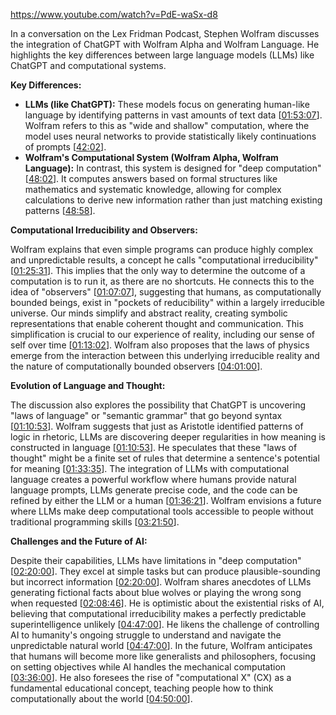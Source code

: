 https://www.youtube.com/watch?v=PdE-waSx-d8

In a conversation on the Lex Fridman Podcast, Stephen Wolfram discusses the integration of ChatGPT with Wolfram Alpha and Wolfram Language. He highlights the key differences between large language models (LLMs) like ChatGPT and computational systems.

**Key Differences:**

* **LLMs (like ChatGPT):** These models focus on generating human-like language by identifying patterns in vast amounts of text data [[01:53:07](http://www.youtube.com/watch?v=PdE-waSx-d8&t=6787)]. Wolfram refers to this as "wide and shallow" computation, where the model uses neural networks to provide statistically likely continuations of prompts [[42:02](http://www.youtube.com/watch?v=PdE-waSx-d8&t=2522)].
* **Wolfram's Computational System (Wolfram Alpha, Wolfram Language):** In contrast, this system is designed for "deep computation" [[48:02](http://www.youtube.com/watch?v=PdE-waSx-d8&t=2882)]. It computes answers based on formal structures like mathematics and systematic knowledge, allowing for complex calculations to derive new information rather than just matching existing patterns [[48:58](http://www.youtube.com/watch?v=PdE-waSx-d8&t=2938)].

**Computational Irreducibility and Observers:**

Wolfram explains that even simple programs can produce highly complex and unpredictable results, a concept he calls "computational irreducibility" [[01:25:31](http://www.youtube.com/watch?v=PdE-waSx-d8&t=5131)]. This implies that the only way to determine the outcome of a computation is to run it, as there are no shortcuts. He connects this to the idea of "observers" [[01:07:07](http://www.youtube.com/watch?v=PdE-waSx-d8&t=4027)], suggesting that humans, as computationally bounded beings, exist in "pockets of reducibility" within a largely irreducible universe. Our minds simplify and abstract reality, creating symbolic representations that enable coherent thought and communication. This simplification is crucial to our experience of reality, including our sense of self over time [[01:13:02](http://www.youtube.com/watch?v=PdE-waSx-d8&t=4382)]. Wolfram also proposes that the laws of physics emerge from the interaction between this underlying irreducible reality and the nature of computationally bounded observers [[04:01:00](http://www.youtube.com/watch?v=PdE-waSx-d8&t=14460)].

**Evolution of Language and Thought:**

The discussion also explores the possibility that ChatGPT is uncovering "laws of language" or "semantic grammar" that go beyond syntax [[01:10:53](http://www.youtube.com/watch?v=PdE-waSx-d8&t=4253)]. Wolfram suggests that just as Aristotle identified patterns of logic in rhetoric, LLMs are discovering deeper regularities in how meaning is constructed in language [[01:10:53](http://www.youtube.com/watch?v=PdE-waSx-d8&t=4253)]. He speculates that these "laws of thought" might be a finite set of rules that determine a sentence's potential for meaning [[01:33:35](http://www.youtube.com/watch?v=PdE-waSx-d8&t=5615)]. The integration of LLMs with computational language creates a powerful workflow where humans provide natural language prompts, LLMs generate precise code, and the code can be refined by either the LLM or a human [[01:36:21](http://www.youtube.com/watch?v=PdE-waSx-d8&t=5781)]. Wolfram envisions a future where LLMs make deep computational tools accessible to people without traditional programming skills [[03:21:50](http://www.youtube.com/watch?v=PdE-waSx-d8&t=12110)].

**Challenges and the Future of AI:**

Despite their capabilities, LLMs have limitations in "deep computation" [[02:20:00](http://www.youtube.com/watch?v=PdE-waSx-d8&t=8400)]. They excel at simple tasks but can produce plausible-sounding but incorrect information [[02:20:00](http://www.youtube.com/watch?v=PdE-waSx-d8&t=8400)]. Wolfram shares anecdotes of LLMs generating fictional facts about blue wolves or playing the wrong song when requested [[02:08:46](http://www.youtube.com/watch?v=PdE-waSx-d8&t=7726)]. He is optimistic about the existential risks of AI, believing that computational irreducibility makes a perfectly predictable superintelligence unlikely [[04:47:00](http://www.youtube.com/watch?v=PdE-waSx-d8&t=17220)]. He likens the challenge of controlling AI to humanity's ongoing struggle to understand and navigate the unpredictable natural world [[04:47:00](http://www.youtube.com/watch?v=PdE-waSx-d8&t=17220)]. In the future, Wolfram anticipates that humans will become more like generalists and philosophers, focusing on setting objectives while AI handles the mechanical computation [[03:36:00](http://www.youtube.com/watch?v=PdE-waSx-d8&t=12960)]. He also foresees the rise of "computational X" (CX) as a fundamental educational concept, teaching people how to think computationally about the world [[04:50:00](http://www.youtube.com/watch?v=PdE-waSx-d8&t=17400)].